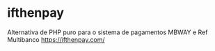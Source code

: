 # ifthenpay
Alternativa de PHP puro para o sistema de pagamentos MBWAY e Ref Multibanco https://ifthenpay.com/
